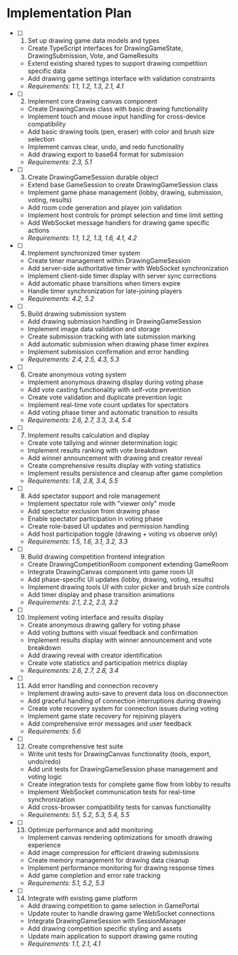 # Implementation Plan

- [ ] 1. Set up drawing game data models and types
  - Create TypeScript interfaces for DrawingGameState, DrawingSubmission, Vote, and GameResults
  - Extend existing shared types to support drawing competition specific data
  - Add drawing game settings interface with validation constraints
  - _Requirements: 1.1, 1.2, 1.3, 2.1, 4.1_

- [ ] 2. Implement core drawing canvas component
  - Create DrawingCanvas class with basic drawing functionality
  - Implement touch and mouse input handling for cross-device compatibility
  - Add basic drawing tools (pen, eraser) with color and brush size selection
  - Implement canvas clear, undo, and redo functionality
  - Add drawing export to base64 format for submission
  - _Requirements: 2.3, 5.1_

- [ ] 3. Create DrawingGameSession durable object
  - Extend base GameSession to create DrawingGameSession class
  - Implement game phase management (lobby, drawing, submission, voting, results)
  - Add room code generation and player join validation
  - Implement host controls for prompt selection and time limit setting
  - Add WebSocket message handlers for drawing game specific actions
  - _Requirements: 1.1, 1.2, 1.3, 1.6, 4.1, 4.2_

- [ ] 4. Implement synchronized timer system
  - Create timer management within DrawingGameSession
  - Add server-side authoritative timer with WebSocket synchronization
  - Implement client-side timer display with server sync corrections
  - Add automatic phase transitions when timers expire
  - Handle timer synchronization for late-joining players
  - _Requirements: 4.2, 5.2_

- [ ] 5. Build drawing submission system
  - Add drawing submission handling in DrawingGameSession
  - Implement image data validation and storage
  - Create submission tracking with late submission marking
  - Add automatic submission when drawing phase timer expires
  - Implement submission confirmation and error handling
  - _Requirements: 2.4, 2.5, 4.3, 5.3_

- [ ] 6. Create anonymous voting system
  - Implement anonymous drawing display during voting phase
  - Add vote casting functionality with self-vote prevention
  - Create vote validation and duplicate prevention logic
  - Implement real-time vote count updates for spectators
  - Add voting phase timer and automatic transition to results
  - _Requirements: 2.6, 2.7, 3.3, 3.4, 5.4_

- [ ] 7. Implement results calculation and display
  - Create vote tallying and winner determination logic
  - Implement results ranking with vote breakdown
  - Add winner announcement with drawing and creator reveal
  - Create comprehensive results display with voting statistics
  - Implement results persistence and cleanup after game completion
  - _Requirements: 1.8, 2.8, 3.4, 5.5_

- [ ] 8. Add spectator support and role management
  - Implement spectator role with "viewer only" mode
  - Add spectator exclusion from drawing phase
  - Enable spectator participation in voting phase
  - Create role-based UI updates and permission handling
  - Add host participation toggle (drawing + voting vs observe only)
  - _Requirements: 1.5, 1.6, 3.1, 3.2, 3.3_

- [ ] 9. Build drawing competition frontend integration
  - Create DrawingCompetitionRoom component extending GameRoom
  - Integrate DrawingCanvas component into game room UI
  - Add phase-specific UI updates (lobby, drawing, voting, results)
  - Implement drawing tools UI with color picker and brush size controls
  - Add timer display and phase transition animations
  - _Requirements: 2.1, 2.2, 2.3, 3.2_

- [ ] 10. Implement voting interface and results display
  - Create anonymous drawing gallery for voting phase
  - Add voting buttons with visual feedback and confirmation
  - Implement results display with winner announcement and vote breakdown
  - Add drawing reveal with creator identification
  - Create vote statistics and participation metrics display
  - _Requirements: 2.6, 2.7, 2.8, 3.4_

- [ ] 11. Add error handling and connection recovery
  - Implement drawing auto-save to prevent data loss on disconnection
  - Add graceful handling of connection interruptions during drawing
  - Create vote recovery system for connection issues during voting
  - Implement game state recovery for rejoining players
  - Add comprehensive error messages and user feedback
  - _Requirements: 5.6_

- [ ] 12. Create comprehensive test suite
  - Write unit tests for DrawingCanvas functionality (tools, export, undo/redo)
  - Add unit tests for DrawingGameSession phase management and voting logic
  - Create integration tests for complete game flow from lobby to results
  - Implement WebSocket communication tests for real-time synchronization
  - Add cross-browser compatibility tests for canvas functionality
  - _Requirements: 5.1, 5.2, 5.3, 5.4, 5.5_

- [ ] 13. Optimize performance and add monitoring
  - Implement canvas rendering optimizations for smooth drawing experience
  - Add image compression for efficient drawing submissions
  - Create memory management for drawing data cleanup
  - Implement performance monitoring for drawing response times
  - Add game completion and error rate tracking
  - _Requirements: 5.1, 5.2, 5.3_

- [ ] 14. Integrate with existing game platform
  - Add drawing competition to game selection in GamePortal
  - Update router to handle drawing game WebSocket connections
  - Integrate DrawingGameSession with SessionManager
  - Add drawing competition specific styling and assets
  - Update main application to support drawing game routing
  - _Requirements: 1.1, 2.1, 4.1_